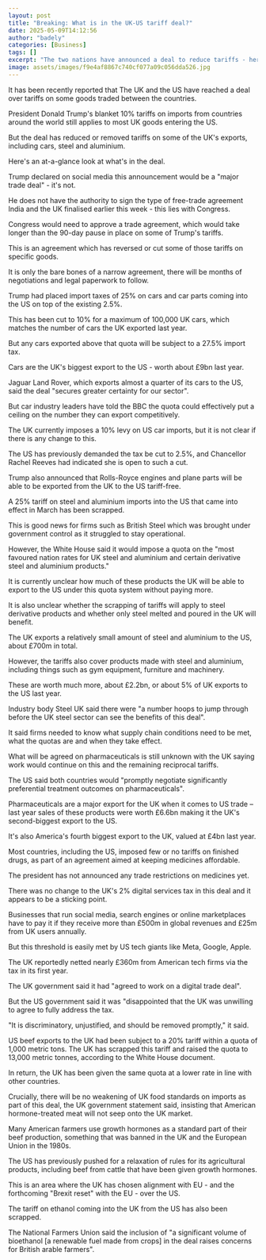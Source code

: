 ```yaml
---
layout: post
title: "Breaking: What is in the UK-US tariff deal?"
date: 2025-05-09T14:12:56
author: "badely"
categories: [Business]
tags: []
excerpt: "The two nations have announced a deal to reduce tariffs - here's what you need to know."
image: assets/images/f9e4af8867c740cf077a09c056dda526.jpg
---
```


It has been recently reported that The UK and the US have reached a deal over tariffs on some goods traded between the countries.

President Donald Trump's blanket 10% tariffs on imports from countries around the world still applies to most UK goods entering the US.

But the deal has reduced or removed tariffs on some of the UK's exports, including cars, steel and aluminium.

Here's an at-a-glance look at what's in the deal.

Trump declared on social media this announcement would be a "major trade deal" - it's not.

He does not have the authority to sign the type of free-trade agreement India and the UK finalised earlier this week - this lies with Congress.

Congress would need to approve a trade agreement, which would take longer than the 90-day pause in place on some of Trump's tariffs.

This is an agreement which has reversed or cut some of those tariffs on specific goods. 

It is only the bare bones of a narrow agreement, there will be months of negotiations and legal paperwork to follow. 

Trump had placed import taxes of 25% on cars and car parts coming into the US on top of the existing 2.5%.

This has been cut to 10% for a maximum of 100,000 UK cars, which matches the number of cars the UK exported last year.

But any cars exported above that quota will be subject to a 27.5% import tax.

Cars are the UK's biggest export to the US - worth about £9bn last year.

Jaguar Land Rover, which exports almost a quarter of its cars to the US,  said the deal "secures greater certainty for our sector".

But car industry leaders have told the BBC the quota could effectively put a ceiling on the number they can export competitively.

The UK currently imposes a 10% levy on US car imports, but it is not clear if there is any change to this. 

The US has previously demanded the tax be cut to 2.5%, and Chancellor Rachel Reeves had indicated she is open to such a cut.

Trump also announced that Rolls-Royce engines and plane parts will be able to be exported from the UK to the US tariff-free.

A 25% tariff on steel and aluminium imports into the US that came into effect in March has been scrapped.

This is good news for firms such as British Steel which was brought under government control as it struggled to stay operational.

However, the White House said it would impose a quota on the "most favoured nation rates for UK steel and aluminium and certain derivative steel and aluminium products."

It is currently unclear how much of these products the UK will be able to export to the US under this quota system without paying more.

It is also unclear whether the scrapping of tariffs will apply to steel derivative products and whether only steel melted and poured in the UK will benefit.

The UK exports a relatively small amount of steel and aluminium to the US, about £700m in total. 

However, the tariffs also cover products made with steel and aluminium, including things such as gym equipment, furniture and machinery.

These are worth much more, about £2.2bn, or about 5% of UK exports to the US last year.

Industry body Steel UK said there were "a number hoops to jump through before the UK steel sector can see the benefits of this deal".

It said firms needed to know what supply chain conditions need to be met, what the quotas are and when they take effect.

What will be agreed on pharmaceuticals is still unknown with the UK saying work would continue on this and the remaining reciprocal tariffs. 

The US said both countries would "promptly negotiate significantly preferential treatment outcomes on pharmaceuticals".

Pharmaceuticals are a major export for the UK when it comes to US trade – last year sales of these products were worth £6.6bn making it the UK's second-biggest export to the US.

It's also America's fourth biggest export to the UK, valued at £4bn last year.

Most countries, including the US, imposed few or no tariffs on finished drugs, as part of an agreement aimed at keeping medicines affordable.

The president has not announced any trade restrictions on medicines yet. 

There was no change to the UK's 2% digital services tax in this deal and it appears to be a sticking point.

Businesses that run social media, search engines or online marketplaces have to pay it if they receive more than £500m in global revenues and £25m from UK users annually.

But this threshold is easily met by US tech giants like Meta, Google, Apple.

The UK reportedly netted nearly £360m from American tech firms via the tax in its first year.

The UK government said it had "agreed to work on a digital trade deal".

But the US government said it was "disappointed that the UK was unwilling to agree to fully address the tax.

"It is discriminatory, unjustified, and should be removed promptly," it said.

US beef exports to the UK had been subject to a 20% tariff within a quota of 1,000 metric tons. The UK has scrapped this tariff and raised the quota to 13,000 metric tonnes, according to the White House document.

In return, the UK has been given the same quota at a lower rate in line with other countries.

Crucially, there will be no weakening of UK food standards on imports as part of this deal, the UK government statement said, insisting that American hormone-treated meat will not seep onto the UK market.

Many American farmers use growth hormones as a standard part of their beef production, something that was banned in the UK and the European Union in the 1980s.

The US has previously pushed for a relaxation of rules for its agricultural products, including beef from cattle that have been given growth hormones.

This is an area where the UK has chosen alignment with EU - and the forthcoming "Brexit reset" with the EU - over the US.

The tariff on ethanol coming into the UK from the US has also been scrapped.

The National Farmers Union said the inclusion of "a significant volume of bioethanol [a renewable fuel made from crops] in the deal raises concerns for British arable farmers".

